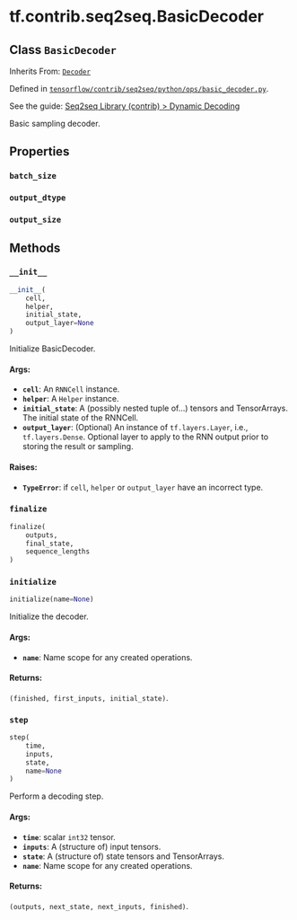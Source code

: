 <div itemscope itemtype="http://developers.google.com/ReferenceObject">
<meta itemprop="name" content="tf.contrib.seq2seq.BasicDecoder" />
<meta itemprop="property" content="batch_size"/>
<meta itemprop="property" content="output_dtype"/>
<meta itemprop="property" content="output_size"/>
<meta itemprop="property" content="__init__"/>
<meta itemprop="property" content="finalize"/>
<meta itemprop="property" content="initialize"/>
<meta itemprop="property" content="step"/>
</div>

# tf.contrib.seq2seq.BasicDecoder

## Class `BasicDecoder`

Inherits From: [`Decoder`](../../../tf/contrib/seq2seq/Decoder.md)



Defined in [`tensorflow/contrib/seq2seq/python/ops/basic_decoder.py`](https://www.tensorflow.org/code/tensorflow/contrib/seq2seq/python/ops/basic_decoder.py).

See the guide: [Seq2seq Library (contrib) > Dynamic Decoding](../../../../../api_guides/python/contrib.seq2seq.md#Dynamic_Decoding)

Basic sampling decoder.

## Properties

<h3 id="batch_size"><code>batch_size</code></h3>



<h3 id="output_dtype"><code>output_dtype</code></h3>



<h3 id="output_size"><code>output_size</code></h3>





## Methods

<h3 id="__init__"><code>__init__</code></h3>

``` python
__init__(
    cell,
    helper,
    initial_state,
    output_layer=None
)
```

Initialize BasicDecoder.

#### Args:

* <b>`cell`</b>: An `RNNCell` instance.
* <b>`helper`</b>: A `Helper` instance.
* <b>`initial_state`</b>: A (possibly nested tuple of...) tensors and TensorArrays.
    The initial state of the RNNCell.
* <b>`output_layer`</b>: (Optional) An instance of `tf.layers.Layer`, i.e.,
    `tf.layers.Dense`.  Optional layer to apply to the RNN output prior
    to storing the result or sampling.


#### Raises:

* <b>`TypeError`</b>: if `cell`, `helper` or `output_layer` have an incorrect type.

<h3 id="finalize"><code>finalize</code></h3>

``` python
finalize(
    outputs,
    final_state,
    sequence_lengths
)
```



<h3 id="initialize"><code>initialize</code></h3>

``` python
initialize(name=None)
```

Initialize the decoder.

#### Args:

* <b>`name`</b>: Name scope for any created operations.


#### Returns:

  `(finished, first_inputs, initial_state)`.

<h3 id="step"><code>step</code></h3>

``` python
step(
    time,
    inputs,
    state,
    name=None
)
```

Perform a decoding step.

#### Args:

* <b>`time`</b>: scalar `int32` tensor.
* <b>`inputs`</b>: A (structure of) input tensors.
* <b>`state`</b>: A (structure of) state tensors and TensorArrays.
* <b>`name`</b>: Name scope for any created operations.


#### Returns:

  `(outputs, next_state, next_inputs, finished)`.



